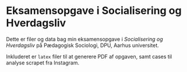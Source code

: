# Eksamensopgave i Socialisering og Hverdagsliv

Dette er filer og data bag min eksamensopgave i *Socialisering og
Hverdagsliv* på Pædagogisk Sociologi, DPU, Aarhus universitet.

Inkluderet er `latex` filer til at generere PDF af opgaven, samt
cases til analyse scrapet fra Instagram.

